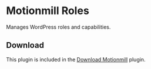 Motionmill Roles
================

Manages WordPress roles and capabilities.

Download
--------

This plugin is included in the [Download Motionmill](https://github.com/addwittz/motionmill/releases/latest) plugin.

